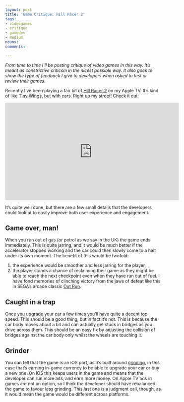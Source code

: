 ```yaml
---
layout: post
title: 'Game Critique: Hill Racer 2'
tags:
- videogames
- critique
- gamedev
- medium
nouns:
comments: 

---
```


_From time to time I’ll be posting critique of video games in this way. It’s meant as constrictive criticsm in the nicest possible way. It also goes to show the type of feedback I give to developers when asked to test or review their games._

Recently I’ve been playing a fair bit of [Hill Racer 2](https://itunes.apple.com/gb/app/hill-racer-2-extreme-speed/id946433365?mt=8) on my Apple TV. It’s kind of like [Tiny Wings](https://itunes.apple.com/gb/app/tiny-wings/id417817520?mt=8), but with cars. Right up my street! Check it out:

<iframe width="560" height="315" src="https://www.youtube.com/embed/3fPDJZz3whY" title="YouTube video player" frameborder="0" allow="accelerometer; autoplay; clipboard-write; encrypted-media; gyroscope; picture-in-picture" allowfullscreen></iframe>

It’s quite well done, but there are a few small details that the developers could look at to easily improve both user experience and engagement.

Game over, man!
---------------

When you run out of gas (or petrol as we say in the UK) the game ends immediately. This is quite jarring, and it would be much better if the accelerator stopped working and the car could then slowly come to a halt under its own moment. The benefit of this would be twofold:

1.  the experience would be smoother and less jarring for the player,
2.  the player stands a chance of reclaiming their game as they might be able to reach the next checkpoint even when they have run out of fuel. I have fond memories of clinching victory from the jaws of defeat like this in SEGA’s arcade classic [Out Run](https://en.wikipedia.org/wiki/Out_Run).

Caught in a trap
----------------

Once you upgrade your car a few times you’ll have quite a decent top speed. This should be a good thing, but in fact it’s not. This is because the car body moves about a bit and can actually get stuck in bridges as you drive across them. This should be an easy fix by adjusting the collision of bridges against the car body only whilst the wheels are touching it.

Grinder
-------

You can tell that the game is an iOS port, as it’s built around [grinding](https://en.wikipedia.org/wiki/Grinding_%28video_gaming%29), in this case that’s earning in-game currency to be able to upgrade your car or buy a new one. On iOS this keeps users in the game and means that the developer can run more ads, and earn more money. On Apple TV ads in games are not an option, so I think the developer should have rebalanced the game to favour less grinding. This last one is a judgment call, though, as it would mean the game would be different across platforms.